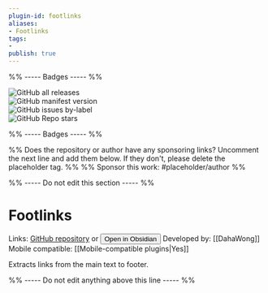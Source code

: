 ```yaml
---
plugin-id: footlinks
aliases:
- Footlinks
tags: 
- 
publish: true
---
```


%% ----- Badges ----- %%

![GitHub all releases](https://img.shields.io/github/downloads/DahaWong/obsidian-footlinks/total?color=573E7A&logo=github&style=for-the-badge)   
![GitHub manifest version](https://img.shields.io/github/manifest-json/v/DahaWong/obsidian-footlinks?color=573E7A&logo=github&style=for-the-badge)   
![GitHub issues by-label](https://img.shields.io/github/issues/DahaWong/obsidian-footlinks/help%20wanted?color=573E7A&logo=github&style=for-the-badge)   
![GitHub Repo stars](https://img.shields.io/github/stars/DahaWong/obsidian-footlinks?color=573E7A&logo=github&style=for-the-badge)

%% ----- Badges ----- %%

%% Does the repository or author have any sponsoring links? Uncomment the next line and add them below. If they don't, please delete the placeholder tag. %%
%% Sponsor this work: #placeholder/author %%

%% ----- Do not edit this section ----- %%

# Footlinks

Links: [GitHub repository](https://github.com/DahaWong/obsidian-footlinks) or [<button id=HH>Open in Obsidian</button>](obsidian://goto-plugin?id=footlinks)
Developed by: [[DahaWong]]
Mobile compatible: [[Mobile-compatible plugins|Yes]]

Extracts links from the main text to footer.

%% ----- Do not edit anything above this line ----- %% 
